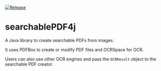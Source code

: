[![Release](https://jitpack.io/v/tony-xlh/searchablePDF4j.svg)](https://jitpack.io/#tony-xlh/searchablePDF4j)

# searchablePDF4j

A Java library to create searchable PDFs from images.

It uses PDFBox to create or modify PDF files and OCRSpace for OCR.

Users can also use other OCR engines and pass the `OCRResult` object to the searchable PDF creator.


